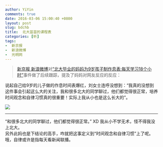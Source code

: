 ```yaml
---
author: YiYin
comments: true
date: 2016-03-06 15:00:40 +0800
layout: post
slug: bdchb
title:  北大苗苗的课程表
categories: [听]
tags:
-  新京报
-  新浪微博
-  光明网
---
```


<div class="quote"> <blockquote>
    	<a href="http://weibo.com/1644114654/DkwjSz6Dy?from=page_1002061644114654_profile&wvr=6&mod=weibotime&type=comment#_rnd1457247885132">新京报  新浪微博</a>对<a href="http://edu.gmw.cn/2016-03/03/content_19144733.htm"><q>北大毕业的妈妈为9岁孩子制作息表:每天学习18个小时</q></a>事件做了后续跟踪，提及了妈妈对网友反应的反应：
    </blockquote>
</div>

说起自己给9岁的儿子做的作息时间表爆红，刘女士连呼没想到：“我真的没想到这件事会引起这么大的关注，我和很多北大的同学聊过，他们都觉得很正常，培养时间观念和自律习惯真的很重要！实际上我从小也是这么长大的”。

![](http://imgedu.gmw.cn/attachement/jpg/site2/20160303/d8cb8a4d0ad61841e7dd0e.jpg)


<hr/>
<div class="commentsonquote">
<div class="yiyin"><q>和很多北大的同学聊过，他们都觉得很正常。</q>  XD 我从小不学无术，怪不得我没上北大。
<br/>
另外此妈也是下结论的高手，咋就把这事定义到“时间观念和自律习惯”上了呢。哦，自律或许是指每天看新闻联播。
</div>
</div>
